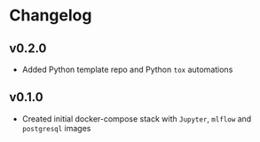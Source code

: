 # Changelog

## v0.2.0

- Added Python template repo and Python `tox` automations

## v0.1.0

- Created initial docker-compose stack with `Jupyter`, `mlflow` and `postgresql` images
